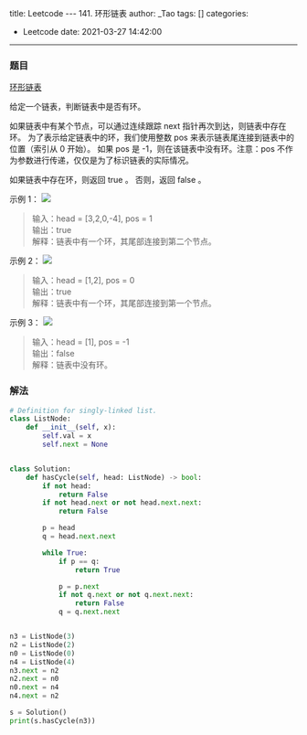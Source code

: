 title: Leetcode --- 141. 环形链表
author: _Tao
tags: []
categories:
  - Leetcode
date: 2021-03-27 14:42:00
---
### 题目

[环形链表](https://leetcode-cn.com/problems/linked-list-cycle)

给定一个链表，判断链表中是否有环。

如果链表中有某个节点，可以通过连续跟踪 next 指针再次到达，则链表中存在环。 为了表示给定链表中的环，我们使用整数 pos 来表示链表尾连接到链表中的位置（索引从 0 开始）。 如果 pos 是 -1，则在该链表中没有环。注意：pos 不作为参数进行传递，仅仅是为了标识链表的实际情况。

如果链表中存在环，则返回 true 。 否则，返回 false 。

示例 1：
![](https://qxinhai.oss-cn-shenzhen.aliyuncs.com/hexo/20210327144340.png)
>输入：head = [3,2,0,-4], pos = 1 <br/>
输出：true <br/> 
解释：链表中有一个环，其尾部连接到第二个节点。 <br/>

示例 2：
![](https://qxinhai.oss-cn-shenzhen.aliyuncs.com/hexo/20210327144416.png)
>输入：head = [1,2], pos = 0 <br/>
输出：true <br/>
解释：链表中有一个环，其尾部连接到第一个节点。<br/>

示例 3：
![](https://qxinhai.oss-cn-shenzhen.aliyuncs.com/hexo/20210327144447.png)
>输入：head = [1], pos = -1 <br/>
输出：false <br/>
解释：链表中没有环。 <br/>


### 解法
```python
# Definition for singly-linked list.
class ListNode:
    def __init__(self, x):
        self.val = x
        self.next = None


class Solution:
    def hasCycle(self, head: ListNode) -> bool:
        if not head:
            return False
        if not head.next or not head.next.next:
            return False

        p = head
        q = head.next.next

        while True:
            if p == q:
                return True

            p = p.next
            if not q.next or not q.next.next:
                return False
            q = q.next.next


n3 = ListNode(3)
n2 = ListNode(2)
n0 = ListNode(0)
n4 = ListNode(4)
n3.next = n2
n2.next = n0
n0.next = n4
n4.next = n2

s = Solution()
print(s.hasCycle(n3))

```
